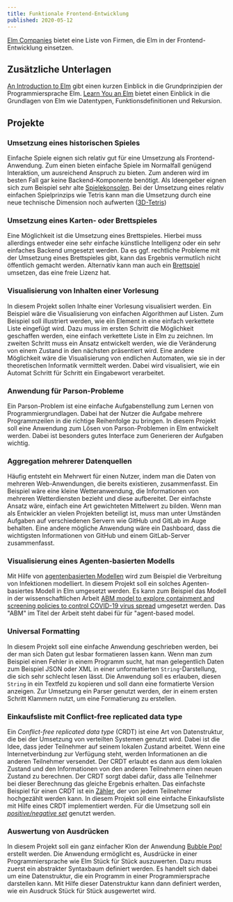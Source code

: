 ```yaml
---
title: Funktionale Frontend-Entwicklung
published: 2020-05-12
---
```


[Elm Companies](https://github.com/lpil/elm-companies) bietet eine Liste von Firmen, die Elm in der Frontend-Entwicklung einsetzen.

## Zusätzliche Unterlagen

[An Introduction to Elm](https://guide.elm-lang.org) gibt einen kurzen Einblick in die Grundprinzipien der Programmiersprache Elm.
[Learn You an Elm](http://learnyouanelm.github.io) bietet einen Einblick in die Grundlagen von Elm wie Datentypen, Funktionsdefinitionen und Rekursion.

## Projekte

### Umsetzung eines historischen Spieles

Einfache Spiele eignen sich relativ gut für eine Umsetzung als Frontend-Anwendung.
Zum einen bieten einfache Spiele im Normalfall genügend Interaktion, um ausreichend Anspruch zu bieten.
Zum anderen wird im besten Fall gar keine Backend-Komponente benötigt.
Als Ideengeber eignen sich zum Beispiel sehr alte [Spielekonsolen](https://www.dailydot.com/parsec/atari-2600-games/).
Bei der Umsetzung eines relativ einfachen Spielprinzips wie Tetris kann man die Umsetzung durch eine neue technische Dimension noch aufwerten ([3D-Tetris](https://tobiaswen.github.io/3DelmTRIS/))

### Umsetzung eines Karten- oder Brettspieles

Eine Möglichkeit ist die Umsetzung eines Brettspieles.
Hierbei muss allerdings entweder eine sehr einfache künstliche Intelligenz oder ein sehr einfaches Backend umgesetzt werden.
Da es ggf. rechtliche Probleme mit der Umsetzung eines Brettspieles gibt, kann das Ergebnis vermutlich nicht öffentlich gemacht werden.
Alternativ kann man auch ein [Brettspiel](https://boardgamegeek.com/geeklist/33151/creative-commonsopen-source-games) umsetzen, das eine freie Lizenz hat.

### Visualisierung von Inhalten einer Vorlesung

In diesem Projekt sollen Inhalte einer Vorlesung visualisiert werden.
Ein Beispiel wäre die Visualisierung von einfachen Algorithmen auf Listen.
Zum Beispiel soll illustriert werden, wie ein Element in eine einfach verkettete Liste eingefügt wird.
Dazu muss im ersten Schritt die Möglichkeit geschaffen werden, eine einfach verkettete Liste in Elm zu zeichnen.
Im zweiten Schritt muss ein Ansatz entwickelt werden, wie die Veränderung von einem Zustand in den nächsten präsentiert wird.
Eine andere Möglichkeit wäre die Visualisierung von endlichen Automaten, wie sie in der theoretischen Informatik vermittelt werden.
Dabei wird visualisiert, wie ein Automat Schritt für Schritt ein Eingabewort verarbeitet.

### Anwendung für Parson-Probleme

Ein Parson-Problem ist eine einfache Aufgabenstellung zum Lernen von Programmiergrundlagen.
Dabei hat der Nutzer die Aufgabe mehrere Programmzeilen in die richtige Reihenfolge zu bringen.
In diesem Projekt soll eine Anwendung zum Lösen von Parson-Problemen in Elm entwickelt werden.
Dabei ist besonders gutes Interface zum Generieren der Aufgaben wichtig.

### Aggregation mehrerer Datenquellen

Häufig entsteht ein Mehrwert für einen Nutzer, indem man die Daten von mehreren Web-Anwendungen, die bereits existieren, zusammenfasst.
Ein Beispiel wäre eine kleine Wetteranwendung, die Informationen von mehreren Wetterdiensten bezieht und diese aufbereitet.
Der einfachste Ansatz wäre, einfach eine Art gewichteten Mittelwert zu bilden.
Wenn man als Entwickler an vielen Projekten beteiligt ist, muss man unter Umständen Aufgaben auf verschiedenen Servern wie GitHub und GitLab im Auge behalten.
Eine andere mögliche Anwendung wäre ein Dashboard, dass die wichtigsten Informationen von GitHub und einem GitLab-Server zusammenfasst.

### Visualisierung eines Agenten-basierten Modells

Mit Hilfe von [agentenbasierten Modellen](https://en.wikipedia.org/wiki/Agent-based_model) wird zum Beispiel die Verbreitung von Infektionen modelliert.
In diesem Projekt soll ein solches Agenten-basiertes Modell in Elm umgesetzt werden.
Es kann zum Beispiel das Modell in der wissenschaftlichen Arbeit [ABM model to explore containment and screening policies to control COVID-19 virus spread](https://www.researchgate.net/publication/340183482_ABM_model_to_explore_containment_and_screening_policies_to_control_COVID-19_virus_spread) umgesetzt werden.
Das "ABM" im Titel der Arbeit steht dabei für für "agent-based model.

<!-- [the standing ovation problem](https://www2.econ.iastate.edu/tesfatsi/StandingOvation.MillerPage.pdf) -->

### Universal Formatting

In diesem Projekt soll eine einfache Anwendung geschrieben werden, bei der man sich Daten gut lesbar formatieren lassen kann.
Wenn man zum Beispiel einen Fehler in einem Programm sucht, hat man gelegentlich Daten zum Beispiel JSON oder XML in einer unformatierten `String`-Darstellung, die sich sehr schlecht lesen lässt.
Die Anwendung soll es erlauben, diesen `String` in ein Textfeld zu kopieren und soll dann eine formatierte Version anzeigen.
Zur Umsetzung ein Parser genutzt werden, der in einem ersten Schritt Klammern nutzt, um eine Formatierung zu erstellen.

### Einkaufsliste mit Conflict-free replicated data type

Ein _Conflict-free replicated data type_ (CRDT) ist eine Art von Datenstruktur, die bei der Umsetzung von verteilten Systemen genutzt wird.
Dabei ist die Idee, dass jeder Teilnehmer auf seinem lokalen Zustand arbeitet.
Wenn eine Internetverbindung zur Verfügung steht, werden Informationen an die anderen Teilnehmer versendet.
Der CRDT erlaubt es dann aus dem lokalen Zustand und den Informationen von den anderen Teilnehmern einen neuen Zustand zu berechnen.
Der CRDT sorgt dabei dafür, dass alle Teilnehmer bei dieser Berechnung das gleiche Ergebnis erhalten.
Das einfachste Beispiel für einen CRDT ist ein [Zähler](https://github.com/pfrazee/crdt_notes/blob/master/README.md#state-based-increment-only-counter-g-counter), der von jedem Teilnehmer hochgezählt werden kann.
In diesem Projekt soll eine einfache Einkaufsliste mit Hilfe eines CRDT implementiert werden.
Für die Umsetzung soll ein [_positive/negative set_](https://github.com/pfrazee/crdt_notes/blob/master/README.md) genutzt werden.

### Auswertung von Ausdrücken

In diesem Projekt soll ein ganz einfacher Klon der Anwendung [Bubble Pop!](https://chrisuehlinger.com/LambdaBubblePop/) erstellt werden.
Die Anwendung ermöglicht es, Ausdrücke in einer Programmiersprache wie Elm Stück für Stück auszuwerten.
Dazu muss zuerst ein abstrakter Syntaxbaum definiert werden.
Es handelt sich dabei um eine Datenstruktur, die ein Programm in einer Programmiersprache darstellen kann.
Mit Hilfe dieser Datenstruktur kann dann definiert werden, wie ein Ausdruck Stück für Stück ausgewertet wird.
